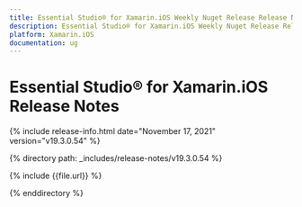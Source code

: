 ```yaml
---
title: Essential Studio® for Xamarin.iOS Weekly Nuget Release Release Notes  
description: Essential Studio® for Xamarin.iOS Weekly Nuget Release Release Notes  
platform: Xamarin.iOS
documentation: ug
---
```


# Essential Studio® for Xamarin.iOS  Release Notes  

{% include release-info.html date="November 17, 2021"  version="v19.3.0.54" %} 


{% directory path: _includes/release-notes/v19.3.0.54
 %}

{% include {{file.url}} %}

{% enddirectory %}